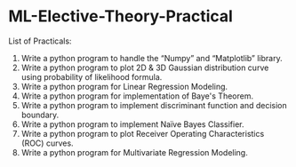 # ML-Elective-Theory-Practical

List of Practicals:
 1) Write a python program to handle the “Numpy” and “Matplotlib” library.
 2) Write a python program to plot 2D & 3D Gaussian distribution curve using probability of likelihood formula.
 3) Write a python program for Linear Regression Modeling.
 4) Write a python program for implementation of Baye's Theorem.
 5) Write a python program to implement discriminant function and decision boundary.
 6) Write a python program to implement Naïve Bayes Classifier.
 7) Write a python program to plot Receiver Operating Characteristics (ROC) curves.
 8) Write a python program for Multivariate Regression Modeling.
